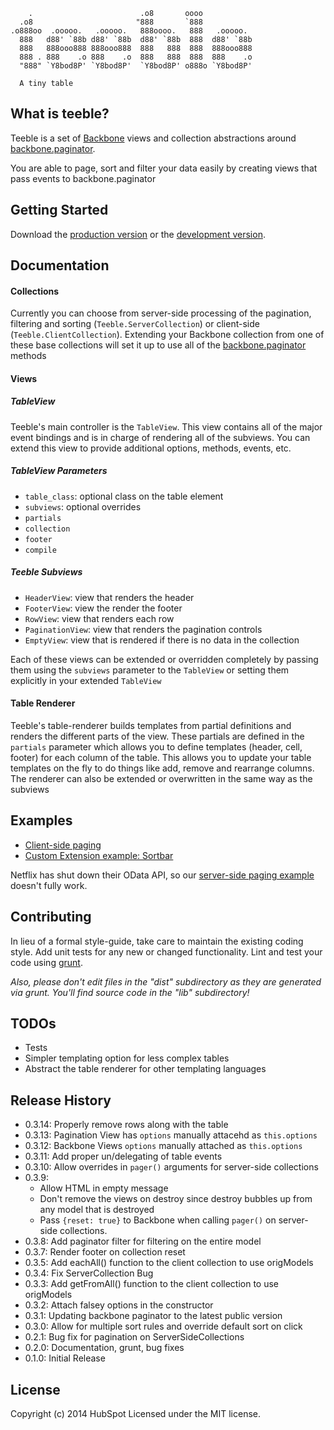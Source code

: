         .                        .o8       oooo
      .o8                       "888       `888
    .o888oo  .ooooo.   .ooooo.   888oooo.   888   .ooooo.
      888   d88' `88b d88' `88b  d88' `88b  888  d88' `88b
      888   888ooo888 888ooo888  888   888  888  888ooo888
      888 . 888    .o 888    .o  888   888  888  888    .o
      "888" `Y8bod8P' `Y8bod8P'  `Y8bod8P' o888o `Y8bod8P'

      A tiny table

## What is teeble?
Teeble is a set of [Backbone](http://backbonejs.org/) views and collection abstractions around [backbone.paginator](https://github.com/addyosmani/backbone.paginator).

You are able to page, sort and filter your data easily by creating views that pass events to backbone.paginator

## Getting Started

Download the [production version][min] or the [development version][max].

[min]: https://raw.github.com/hubspot/teeble/master/dist/teeble.min.js
[max]: https://raw.github.com/hubspot/teeble/master/dist/teeble.js

## Documentation

#### Collections
Currently you can choose from server-side processing of the pagination, filtering and sorting (`Teeble.ServerCollection`) or client-side (`Teeble.ClientCollection`). Extending your Backbone collection from one of these base collections will set it up to use all of the [backbone.paginator](https://github.com/addyosmani/backbone.paginator) methods

#### Views

##### TableView
Teeble's main controller is the `TableView`. This view contains all of the major event bindings and is in charge of rendering all of the subviews. You can extend this view to provide additional options, methods, events, etc.

##### TableView Parameters
* `table_class`: optional class on the table element
* `subviews`: optional overrides
* `partials`
* `collection`
* `footer`
* `compile`

##### Teeble Subviews
* `HeaderView`: view that renders the header
* `FooterView`: view the render the footer
* `RowView`: view that renders each row
* `PaginationView`: view that renders the pagination controls
* `EmptyView`: view that is rendered if there is no data in the collection

Each of these views can be extended or overridden completely by passing them using the `subviews` parameter to the `TableView` or setting them explicitly in your extended `TableView`

#### Table Renderer
Teeble's table-renderer builds templates from partial definitions and renders the different parts of the view. These partials are defined in the `partials` parameter which allows you to define templates (header, cell, footer) for each column of the table. This allows you to update your table templates on the fly to do things like add, remove and rearrange columns. The renderer can also be extended or overwritten in the same way as the subviews

## Examples
* [Client-side paging](http://github.hubspot.com/teeble/examples/netflix-client-paging/index.html)
* [Custom Extension example: Sortbar](http://github.hubspot.com/teeble/examples/sortbar/index.html)

Netflix has shut down their OData API, so our [server-side paging example](http://github.hubspot.com/teeble/examples/netflix-request-paging/index.html) doesn't fully work.

## Contributing
In lieu of a formal style-guide, take care to maintain the existing coding style. Add unit tests for any new or changed functionality. Lint and test your code using [grunt](http://gruntjs.com/).

_Also, please don't edit files in the "dist" subdirectory as they are generated via grunt. You'll find source code in the "lib" subdirectory!_

## TODOs
* Tests
* Simpler templating option for less complex tables
* Abstract the table renderer for other templating languages

## Release History
* 0.3.14: Properly remove rows along with the table
* 0.3.13: Pagination View has `options` manually attacehd as  `this.options`
* 0.3.12: Backbone Views `options` manually attached as `this.options`
* 0.3.11: Add proper un/delegating of table events
* 0.3.10: Allow overrides in `pager()` arguments for server-side collections
* 0.3.9:
  - Allow HTML in empty message
  - Don't remove the views on destroy since destroy bubbles up from any model that is destroyed
  - Pass `{reset: true}` to Backbone when calling `pager()` on server-side collections.
* 0.3.8: Add paginator filter for filtering on the entire model
* 0.3.7: Render footer on collection reset
* 0.3.5: Add eachAll() function to the client collection to use origModels
* 0.3.4: Fix ServerCollection Bug
* 0.3.3: Add getFromAll() function to the client collection to use origModels
* 0.3.2: Attach falsey options in the constructor
* 0.3.1: Updating backbone paginator to the latest public version
* 0.3.0: Allow for multiple sort rules and override default sort on click
* 0.2.1: Bug fix for pagination on ServerSideCollections
* 0.2.0: Documentation, grunt, bug fixes
* 0.1.0: Initial Release

## License
Copyright (c) 2014 HubSpot
Licensed under the MIT license.
